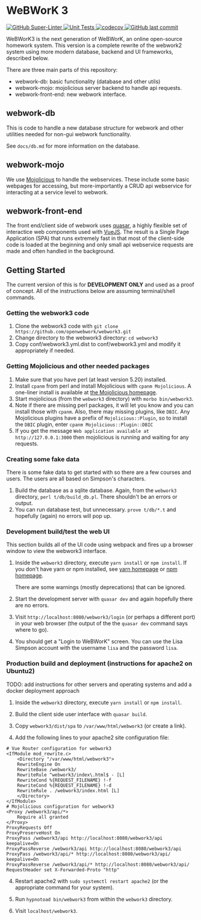 # WeBWorK 3

[![GitHub Super-Linter](https://github.com/openwebwork/webwork3/workflows/Lint%20Code%20Base/badge.svg)
   ](https://github.com/openwebwork/webwork3/actions/workflows/linter.yml)
[![Unit Tests](https://github.com/openwebwork/webwork3/actions/workflows/unit-tests.yml/badge.svg)
   ](https://github.com/openwebwork/webwork3/actions/workflows/unit-tests.yml)
[![codecov](https://codecov.io/gh/openwebwork/webwork3/branch/main/graph/badge.svg?token=XXXX)
   ](https://codecov.io/gh/openwebwork/webwork3)
[![GitHub last commit](https://img.shields.io/github/last-commit/openwebwork/webwork3)
   ](https://github.com/openwebwork/webwork3/commits/main)

WeBWorK3 is the next generation of WeBWorK, an online open-source homework system.  This version is a complete rewrite
of the webwork2 system using more modern database, backend and UI frameworks, described below.

There are three main parts of this repository:

* webwork-db: basic functionality (database and other utils)
* webwork-mojo: mojolicious server backend to handle api requests.
* webwork-front-end: new webwork interface.

## webwork-db

This is code to handle a new database structure for webwork and
other utilities needed for non-gui webwork functionality.

See `docs/db.md` for more information on the database.

## webwork-mojo

We use [Mojolicious](http://mojolicious.org) to handle the webservices.  These include some basic webpages for
accessing, but more-importantly a CRUD api webservice for interacting at a service level to webwork.

## webwork-front-end

The front end/client side of webwork uses [quasar](http://quasar.dev), a highly flexible set of interactice web
components used with [VueJS](http://v3.vuejs.org).  The result is a Single Page Application (SPA) that runs extremely
fast in that most of the client-side code is loaded at the beginning and only small api webservice requests are made and
often handled in the background.

## Getting Started

The current version of this is for **DEVELOPMENT ONLY** and used as a proof of concept.  All of the instructions below
are assuming terminal/shell commands.

### Getting the webwork3 code

1. Clone the webwork3 code with `git clone https://github.com/openwebwork/webwork3.git`
2. Change directory to the webwork3 directory: `cd webwork3`
3. Copy conf/webwork3.yml.dist to conf/webwork3.yml and modify it appropriately if needed.

### Getting Mojolicious and other needed packages

1. Make sure that you have perl (at least version 5.20) installed.
2. Install `cpanm` from perl and install Mojolicious with `cpanm Mojolicious`.
   A one-liner install is available at [the Mojolicious homepage](https://mojolicious.org/).
3. Start mojolicious (from the `webwork3` directory) with `morbo bin/webwork3`.
4. Note if there are missing perl packages, it will let you know and you can install those with `cpanm`.
   Also, there may missing plugins, like `DBIC`.  Any Mojolicious plugins have a prefix of `Mojolicious::Plugin`, so to
   install the `DBIC` plugin, enter `cpanm Mojolicious::Plugin::DBIC`
5. If you get the message `Web application available at http://127.0.0.1:3000` then mojolicious is running and waiting
   for any requests.

### Creating some fake data

There is some fake data to get started with so there are a few courses and users.  The users are all based on Simpson's
characters.

1. Build the database as a sqlite database.  Again, from the `webwork3` directory, `perl t/db/build_db.pl`.  There
   shouldn't be an errors or output.
2. You can run database test, but unnecessary.  `prove t/db/*.t` and hopefully (again) no errors will pop up.

### Development build/test the web UI

This section builds all of the UI code using webpack and fires up a browser window to view the webwork3 interface.

1. Inside the `webwork3` directory, execute `yarn install` or `npm install`.  If you don't have yarn or npm installed,
   see [yarn homepage](https://yarnpkg.com/) or [npm homepage](https://docs.npmjs.com/).

   There are some warnings (mostly deprecations) that can be ignored.

2. Start the development server with `quasar dev` and again hopefully there are no errors.

3. Visit `http://localhost:8080/webwork3/login` (or perhaps a different port) in your web browser (the output of the
   the `quasar dev` command says where to go).

4. You should get a "Login to WeBWorK" screen.  You can use the Lisa Simpson account with the username `lisa` and the
   password `lisa`.

### Production build and deployment (instructions for apache2 on Ubuntu2)

TODO: add instructions for other servers and operating systems and add a docker deployment approach

1. Inside the `webwork3` directory, execute `yarn install` or `npm install`.

2. Build the client side user interface with `quasar build`.

3. Copy `webwork3/dist/spa` to `/var/www/html/webwork3` (or create a link).

4. Add the following lines to your apache2 site configuration file:

```apacheconf
# Vue Router configuration for webwork3
<IfModule mod_rewrite.c>
    <Directory "/var/www/html/webwork3">
    RewriteEngine On
    RewriteBase /webwork3/
    RewriteRule ^webwork3/index\.html$ - [L]
    RewriteCond %{REQUEST_FILENAME} !-f
    RewriteCond %{REQUEST_FILENAME} !-d
    RewriteRule . /webwork3/index.html [L]
    </Directory>
</IfModule>
# Mojolicious configuration for webwork3
<Proxy /webwork3/api/*>
    Require all granted
</Proxy>
ProxyRequests Off
ProxyPreserveHost On
ProxyPass /webwork3/api http://localhost:8080/webwork3/api keepalive=On
ProxyPassReverse /webwork3/api http://localhost:8080/webwork3/api
ProxyPass /webwork3/api/* http://localhost:8080/webwork3/api/ keepalive=On
ProxyPassReverse /webwork3/api/* http://localhost:8080/webwork3/api/
RequestHeader set X-Forwarded-Proto "http"
```

4. Restart apache2 with `sudo systemctl restart apache2` (or the appropriate command for your system).

5. Run `hypnotoad bin/webwork3` from within the `webwork3` directory.

6. Visit `localhost/webwork3`.
